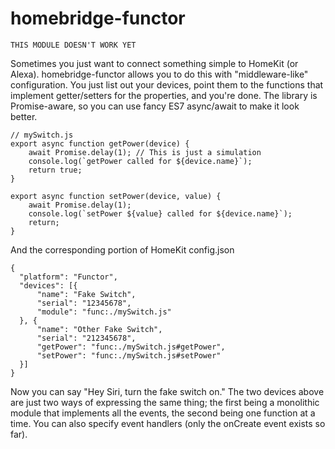 homebridge-functor
==================

```
THIS MODULE DOESN'T WORK YET
```

Sometimes you just want to connect something simple to HomeKit (or Alexa). homebridge-functor allows
you to do this with "middleware-like" configuration. You just list out your devices, point
them to the functions that implement getter/setters for the properties, and you're done. The
library is Promise-aware, so you can use fancy ES7 async/await to make it look better.

```
// mySwitch.js
export async function getPower(device) {
    await Promise.delay(1); // This is just a simulation
    console.log(`getPower called for ${device.name}`);
    return true;
}

export async function setPower(device, value) {
    await Promise.delay(1);
    console.log(`setPower ${value} called for ${device.name}`);
    return;
}
```

And the corresponding portion of HomeKit config.json
```
{
  "platform": "Functor",
  "devices": [{
      "name": "Fake Switch",
      "serial": "12345678",
      "module": "func:./mySwitch.js"
  }, {
      "name": "Other Fake Switch",
      "serial": "212345678",
      "getPower": "func:./mySwitch.js#getPower",
      "setPower": "func:./mySwitch.js#setPower"
  }]
}
```

Now you can say "Hey Siri, turn the fake switch on." The two devices above are just two ways of
expressing the same thing; the first being a monolithic module that implements all the events,
the second being one function at a time. You can also specify event handlers (only the onCreate
event exists so far).